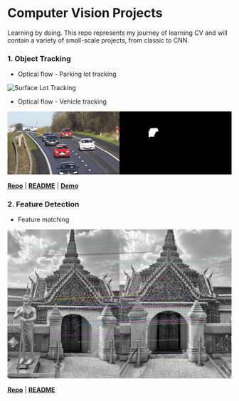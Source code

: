 # Computer Vision Projects
Learning by doing. This repo represents my journey of learning CV and will contain a variety of small-scale projects, from classic to CNN.  


### 1. Object Tracking
    
- Optical flow - Parking lot tracking

![Surface Lot Tracking](media/gif/1_OF_parkinglot_tracking.gif)

- Optical flow - Vehicle tracking

![Vehicle Tracking](media/gif/1_OF_vehicle_tracking.gif)


[**Repo**](1-object-tracking/optical-flow) | [**README**](1-object-tracking/optical-flow/README.md) | [**Demo**](https://www.youtube.com/watch?v=uecvioD0xVw)

### 2. Feature Detection

- Feature matching

![Feature Matching](media/out/2-feature-detection/temple.jpg)


[**Repo**](2-feature-detection) | [**README**](2-feature-detection/README.md) 
